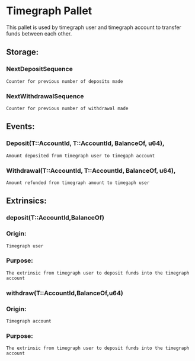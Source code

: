# Timegraph Pallet

This pallet is used by timegraph user and timegraph account to transfer funds between each other.

## Storage:
### NextDepositSequence
`Counter for previous number of deposits made`

### NextWithdrawalSequence
`Counter for previous number of withdrawal made`

## Events:
### Deposit(T::AccountId, T::AccountId, BalanceOf<T>, u64),
`Amount deposited from timegraph user to timegaph account`

### Withdrawal(T::AccountId, T::AccountId, BalanceOf<T>, u64),
`Amount refunded from timegraph amount to timegaph user`

## Extrinsics:
### deposit(T::AccountId,BalanceOf<T>)
### Origin:
`Timegraph user`
### Purpose:
`The extrinsic from timegraph user to deposit funds into the timegraph account`

### withdraw(T::AccountId,BalanceOf<T>,u64)
### Origin:
`Timegraph account`
### Purpose:
`The extrinsic from timegraph user to deposit funds into the timegraph account`
